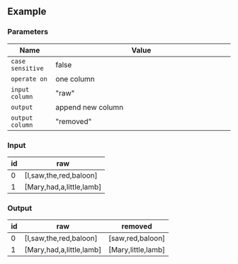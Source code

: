 ## Example

### Parameters

<table class="table">
  <thead>
    <tr>
      <th style="width:20%">Name</th>
      <th style="width:80%">Value</th>
    </tr>
  </thead>
  <tbody>
  <tr>
    <td><code>case sensitive</code></td>
    <td>false</td>
  </tr>
  <tr>
    <td><code>operate on</code></td>
    <td>one column</td>
  </tr>
  <tr>
    <td><code>input column</code></td>
    <td>"raw"</td>
  </tr>
  <tr>
    <td><code>output</code></td>
    <td>append new column</td>
  </tr>
  <tr>
    <td><code>output column</code></td>
    <td>"removed"</td>
  </tr>
  </tbody>
</table>

### Input

<table class="table">
  <thead>
    <tr>
      <th>id</th>
      <th>raw</th>
    </tr>
  </thead>
  <tbody>
    <tr>
      <td>0</td>
      <td>[I,saw,the,red,baloon]</td>
    </tr>
    <tr>
      <td>1</td>
      <td>[Mary,had,a,little,lamb]</td>
    </tr>
  </tbody>
</table>

### Output

<table class="table">
  <thead>
    <tr>
      <th>id</th>
      <th>raw</th>
      <th>removed</th>
    </tr>
  </thead>
  <tbody>
    <tr>
      <td>0</td>
      <td>[I,saw,the,red,baloon]</td>
      <td>[saw,red,baloon]</td>
    </tr>
    <tr>
      <td>1</td>
      <td>[Mary,had,a,little,lamb]</td>
      <td>[Mary,little,lamb]</td>
    </tr>
  </tbody>
</table>

